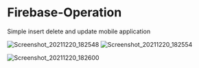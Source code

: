 # Firebase-Operation
Simple insert delete and update mobile application

![Screenshot_20211220_182548](https://user-images.githubusercontent.com/62168123/146773616-16944bd5-ad4b-494a-846d-32e6759cc539.png)
![Screenshot_20211220_182554](https://user-images.githubusercontent.com/62168123/146775823-01412724-5c5f-4fd9-9874-030a0a4cba43.png)

![Screenshot_20211220_182600](https://user-images.githubusercontent.com/62168123/146776239-7face363-80e5-4f0e-abb7-da62692b25b3.png)
